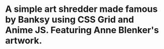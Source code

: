 # A simple art shredder made famous by Banksy using CSS Grid and Anime JS. Featuring Anne Blenker's artwork.
